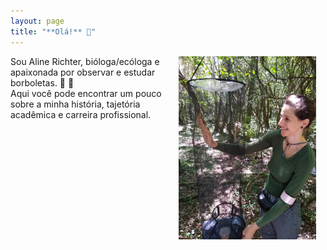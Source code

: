 ```yaml
---
layout: page
title: "**Olá!** 👋"
---
```

<img style="padding: 0 15px; float: right;" src="AR_profile.jpg" align="right" width="220">

Sou Aline Richter, bióloga/ecóloga e apaixonada por observar e estudar borboletas. :butterfly: :bug:   
Aqui você pode encontrar um pouco sobre a minha história, tajetória acadêmica e carreira profissional.
